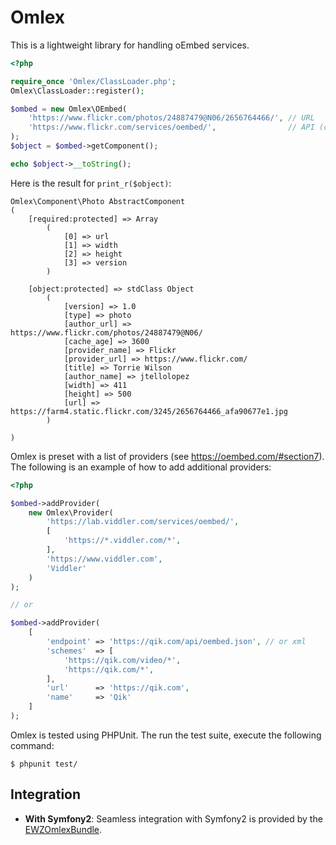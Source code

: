 Omlex
=====

This is a lightweight library for handling oEmbed services.

```php
<?php

require_once 'Omlex/ClassLoader.php';
Omlex\ClassLoader::register();

$ombed = new Omlex\OEmbed(
    'https://www.flickr.com/photos/24887479@N06/2656764466/', // URL
    'https://www.flickr.com/services/oembed/',                // API (optional)
);
$object = $ombed->getComponent();

echo $object->__toString();
```

Here is the result for <code>print_r($object)</code>:

```
Omlex\Component\Photo AbstractComponent
(
    [required:protected] => Array
        (
            [0] => url
            [1] => width
            [2] => height
            [3] => version
        )

    [object:protected] => stdClass Object
        (
            [version] => 1.0
            [type] => photo
            [author_url] => https://www.flickr.com/photos/24887479@N06/
            [cache_age] => 3600
            [provider_name] => Flickr
            [provider_url] => https://www.flickr.com/
            [title] => Torrie Wilson
            [author_name] => jtellolopez
            [width] => 411
            [height] => 500
            [url] => https://farm4.static.flickr.com/3245/2656764466_afa90677e1.jpg
        )

)
```

Omlex is preset with a list of providers (see https://oembed.com/#section7).
The following is an example of how to add additional providers:

```php
<?php

$ombed->addProvider(
    new Omlex\Provider(
        'https://lab.viddler.com/services/oembed/',
        [
            'https://*.viddler.com/*',
        ],
        'https://www.viddler.com',
        'Viddler'
    )
);

// or

$ombed->addProvider(
    [
        'endpoint' => 'https://qik.com/api/oembed.json', // or xml
        'schemes'  => [
            'https://qik.com/video/*',
            'https://qik.com/*',
        ],
        'url'      => 'https://qik.com',
        'name'     => 'Qik'
    ]
);
```


Omlex is tested using PHPUnit. The run the test suite, execute the following
command:

    $ phpunit test/

## Integration

  - **With Symfony2**: Seamless integration with Symfony2 is provided by the [EWZOmlexBundle][1].

[1]: https://github.com/excelwebzone/EWZOmlexBundle
